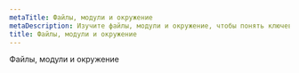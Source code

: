 ```yaml
---
metaTitle: Файлы, модули и окружение
metaDescription: Изучите файлы, модули и окружение, чтобы понять ключевые концепции и фундаментальные идеи в выбранной области
title: Файлы, модули и окружение
---
```

Файлы, модули и окружение
